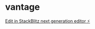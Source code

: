 # vantage

[Edit in StackBlitz next generation editor ⚡️](https://stackblitz.com/~/github.com/zdendael/vantage)
